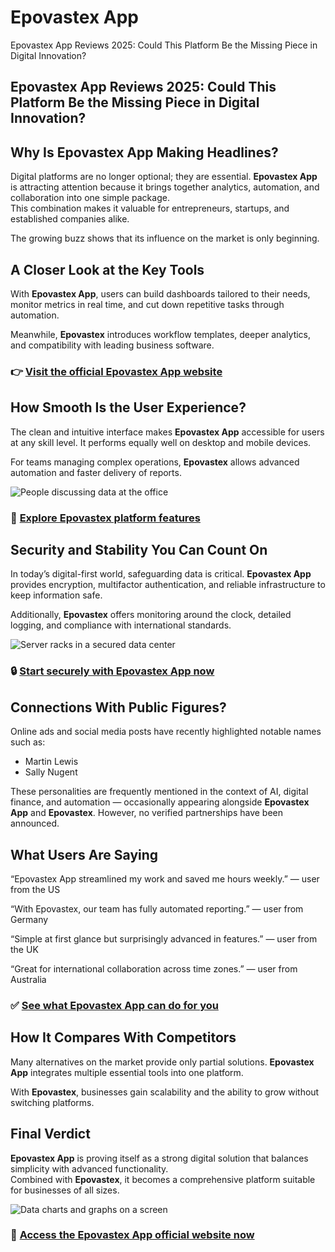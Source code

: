 # Epovastex App
Epovastex App Reviews 2025: Could This Platform Be the Missing Piece in Digital Innovation?
## Epovastex App Reviews 2025: Could This Platform Be the Missing Piece in Digital Innovation?

## Why Is Epovastex App Making Headlines?
Digital platforms are no longer optional; they are essential. **Epovastex App** is attracting attention because it brings together analytics, automation, and collaboration into one simple package.  
This combination makes it valuable for entrepreneurs, startups, and established companies alike.  

The growing buzz shows that its influence on the market is only beginning.

## A Closer Look at the Key Tools
With **Epovastex App**, users can build dashboards tailored to their needs, monitor metrics in real time, and cut down repetitive tasks through automation.  

Meanwhile, **Epovastex** introduces workflow templates, deeper analytics, and compatibility with leading business software.

### 👉 **[Visit the official Epovastex App website](https://epovastexapp.com)**

## How Smooth Is the User Experience?
The clean and intuitive interface makes **Epovastex App** accessible for users at any skill level. It performs equally well on desktop and mobile devices.  

For teams managing complex operations, **Epovastex** allows advanced automation and faster delivery of reports.

![People discussing data at the office](https://images.pexels.com/photos/3184297/pexels-photo-3184297.jpeg?auto=compress&cs=tinysrgb&w=1170&h=780&dpr=1)

### 🔗 **[Explore Epovastex platform features](https://epovastexapp.com)**

## Security and Stability You Can Count On
In today’s digital-first world, safeguarding data is critical. **Epovastex App** provides encryption, multifactor authentication, and reliable infrastructure to keep information safe.  

Additionally, **Epovastex** offers monitoring around the clock, detailed logging, and compliance with international standards.

![Server racks in a secured data center](https://images.surferseo.art/f6277ef2-a64a-4e96-990a-34450013897f.png)

### 🔒 **[Start securely with Epovastex App now](https://epovastexapp.com)**

## Connections With Public Figures?
Online ads and social media posts have recently highlighted notable names such as:  

- Martin Lewis
- Sally Nugent  

These personalities are frequently mentioned in the context of AI, digital finance, and automation — occasionally appearing alongside **Epovastex App** and **Epovastex**. However, no verified partnerships have been announced.

## What Users Are Saying
“Epovastex App streamlined my work and saved me hours weekly.” — user from the US  

“With Epovastex, our team has fully automated reporting.” — user from Germany  

“Simple at first glance but surprisingly advanced in features.” — user from the UK  

“Great for international collaboration across time zones.” — user from Australia  

### ✅ **[See what Epovastex App can do for you](https://epovastexapp.com)**

## How It Compares With Competitors
Many alternatives on the market provide only partial solutions. **Epovastex App** integrates multiple essential tools into one platform.  

With **Epovastex**, businesses gain scalability and the ability to grow without switching platforms.

## Final Verdict
**Epovastex App** is proving itself as a strong digital solution that balances simplicity with advanced functionality.  
Combined with **Epovastex**, it becomes a comprehensive platform suitable for businesses of all sizes.  

![Data charts and graphs on a screen](https://images.pexels.com/photos/669621/pexels-photo-669621.jpeg?auto=compress&cs=tinysrgb&w=1170&h=780&dpr=1)

### 🚀 **[Access the Epovastex App official website now](https://epovastexapp.com)**
